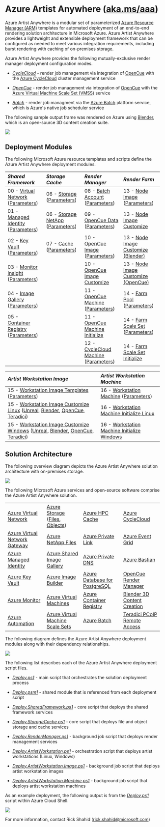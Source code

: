 # Azure Artist Anywhere ([aka.ms/aaa](http://aka.ms/aaa))

Azure Artist Anywhere is a modular set of parameterized [Azure Resource Manager (ARM)](https://docs.microsoft.com/azure/azure-resource-manager/management/overview) templates for automated deployment of an end-to-end rendering solution architecture in Microsoft Azure. Azure Artist Anywhere provides a lightweight and extensible deployment framework that can be configured as needed to meet various integration requirements, including burst rendering with caching of on-premises storage.

Azure Artist Anywhere provides the following mutually-exclusive render manager deployment configuration modes.

* [*CycleCloud*](https://docs.microsoft.com/azure/cyclecloud/overview) - render job management via integration of [OpenCue](https://www.opencue.io) with the [Azure CycleCloud](https://docs.microsoft.com/azure/cyclecloud/overview) cluster management service

* [*OpenCue*](https://www.opencue.io) - render job management via integration of [OpenCue](https://www.opencue.io) with the [Azure Virtual Machine Scale Set (VMSS)](https://docs.microsoft.com/azure/virtual-machine-scale-sets/overview) service

* [*Batch*](https://docs.microsoft.com/azure/batch/batch-technical-overview) - render job managment via the [Azure Batch](https://docs.microsoft.com/azure/batch/batch-technical-overview) platform service, which is Azure's native job scheduler service

The following sample output frame was rendered on Azure using [Blender](https://www.blender.org), which is an open-source 3D content creation suite.

![](https://mediasolutions.blob.core.windows.net/bin/Blender/classroom.png)

## Deployment Modules

The following Microsoft Azure resource templates and scripts define the Azure Artist Anywhere deployment modules.

| *Shared Framework* | *Storage Cache* | *Render Manager* | *Render Farm* |
| :----------------- | :-------------- | :--------------- | :------------ |
| 00 - [Virtual Network](SharedFramework/00-VirtualNetwork.json) ([Parameters](SharedFramework/00-VirtualNetwork.Parameters.json)) | 06 - [Storage](StorageCache/06-Storage.json) ([Parameters](StorageCache/06-Storage.Parameters.json)) | 08 - [Batch Account](RenderManager/08-BatchAccount.json) ([Parameters](RenderManager/08-BatchAccount.Parameters.json)) | 13 - [Node Image](RenderFarm/13-Node.Image.json) ([Parameters](RenderFarm/13-Node.Image.Parameters.json)) |
| 01 - [Managed Identity](SharedFramework/01-ManagedIdentity.json) ([Parameters](SharedFramework/01-ManagedIdentity.Parameters.json)) | 06 - [Storage NetApp](StorageCache/06-Storage.NetApp.json) ([Parameters](StorageCache/06-Storage.NetApp.Parameters.json)) | 09 - [OpenCue Data](RenderManager/09-OpenCue.Data.json) ([Parameters](RenderManager/09-OpenCue.Data.Parameters.json)) | 13 - [Node Image Customize](RenderFarm/13-Node.Image.sh) |
| 02 - [Key Vault](SharedFramework/02-KeyVault.json) ([Parameters](SharedFramework/02-KeyVault.Parameters.json)) | 07 - [Cache](StorageCache/07-Cache.json) ([Parameters](StorageCache/07-Cache.Parameters.json)) | 10 - [OpenCue Image](RenderManager/10-OpenCue.Image.json) ([Parameters](RenderManager/10-OpenCue.Image.Parameters.json)) | 13 - [Node Image Customize (Blender)](RenderFarm/13-Node.Image.Blender.sh) |
| 03 - [Monitor Insight](SharedFramework/03-MonitorInsight.json) ([Parameters](SharedFramework/03-MonitorInsight.Parameters.json)) | | 10 - [OpenCue Image Customize](RenderManager/10-OpenCue.Image.sh) | 13 - [Node Image Customize (OpenCue)](RenderFarm/13-Node.Image.OpenCue.sh) |
| 04 - [Image Gallery](SharedFramework/04-ImageGallery.json) ([Parameters](SharedFramework/04-ImageGallery.Parameters.json)) | | 11 - [OpenCue Machine](RenderManager/11-OpenCue.Machine.json) ([Parameters](RenderManager/11-OpenCue.Machine.Parameters.json)) | 14 - [Farm Pool](RenderFarm/14-Farm.Pool.json) ([Parameters](RenderFarm/14-Farm.Pool.Parameters.json)) |
| 05 - [Container Registry](SharedFramework/05-ContainerRegistry.json) ([Parameters](SharedFramework/05-ContainerRegistry.Parameters.json)) | | 11 - [OpenCue Machine Initialize](RenderManager/11-OpenCue.Machine.sh) | 14 - [Farm Scale Set](RenderFarm/14-Farm.ScaleSet.json) ([Parameters](RenderFarm/14-Farm.ScaleSet.Parameters.json)) |
| | | 12 - [CycleCloud Machine](RenderManager/12-CycleCloud.Machine.json) ([Parameters](RenderManager/12-CycleCloud.Machine.Parameters.json)) | 14 - [Farm Scale Set Initialize](RenderFarm/14-Farm.ScaleSet.sh) |

| *Artist Workstation Image* | *Artist Workstation Machine* |
| :------------------------- | :--------------------------- |
| 15 - [Workstation Image Templates](ArtistWorkstation/15-Workstation.Image.json) ([Parameters](ArtistWorkstation/15-Workstation.Image.Parameters.json)) | 16 - [Workstation Machine](ArtistWorkstation/16-Workstation.Machine.json) ([Parameters](ArtistWorkstation/16-Workstation.Machine.Parameters.json)) |
| 15 - [Workstation Image Customize Linux](ArtistWorkstation/15-Workstation.Image.sh) ([Unreal](ArtistWorkstation/15-Workstation.Image.Unreal.sh), [Blender](RenderFarm/13-Node.Image.Blender.sh), [OpenCue](ArtistWorkstation/15-Workstation.Image.OpenCue.sh), [Teradici](ArtistWorkstation/15-Workstation.Image.Teradici.sh)) | 16 - [Workstation Machine Initialize Linux](ArtistWorkstation/16-Workstation.Machine.sh) |
| 15 - [Workstation Image Customize Windows](ArtistWorkstation/15-Workstation.Image.ps1) ([Unreal](ArtistWorkstation/15-Workstation.Image.Unreal.ps1), [Blender](ArtistWorkstation/15-Workstation.Image.Blender.ps1), [OpenCue](ArtistWorkstation/15-Workstation.Image.OpenCue.ps1), [Teradici](ArtistWorkstation/15-Workstation.Image.Teradici.ps1)) | 16 - [Workstation Machine Initialize Windows](ArtistWorkstation/16-Workstation.Machine.ps1) |

<!-- | *Stream Edge* |
| :------------ |
| 17 - [Remote Render](StreamEdge/17-RemoteRender.json) ([Parameters](StreamEdge/17-RemoteRender.Parameters.json)) |
| 18 - [Media Services](StreamEdge/18-MediaServices.json) ([Parameters](StreamEdge/18-MediaServices.Parameters.json)) | -->

## Solution Architecture

The following overview diagram depicts the Azure Artist Anywhere solution architecture with on-premises storage.

![](https://mediasolutions.blob.core.windows.net/bin/AzureArtistAnywhere.SolutionArchitecture.2020-12-01.png)

The following Microsoft Azure services and open-source software comprise the Azure Artist Anywhere solution.

<table>
    <tr>
        <td>
            <a href="https://docs.microsoft.com/azure/virtual-network/virtual-networks-overview" target="_blank">Azure Virtual Network</a>
        </td>
        <td>
            <a href="https://docs.microsoft.com/azure/storage" target="_blank">Azure Storage</a>
            (<a href="https://docs.microsoft.com/azure/storage/files/storage-files-introduction" target="_blank">Files</a>,
            <a href="https://docs.microsoft.com/azure/storage/blobs/storage-blobs-overview" target="_blank">Objects</a>)
        </td>
        <td>
            <a href="https://docs.microsoft.com/azure/hpc-cache/hpc-cache-overview" target="_blank">Azure HPC Cache</a>
        </td>
        <td>
            <a href="https://docs.microsoft.com/azure/cyclecloud/overview" target="_blank">Azure CycleCloud</a>
        </td>
    </tr>
    <tr>
        <td>
            <a href="https://docs.microsoft.com/azure/vpn-gateway/vpn-gateway-about-vpngateways" target="_blank">Azure Virtual Network Gateway</a>
        </td>
        <td>
            <a href="https://docs.microsoft.com/azure/azure-netapp-files/azure-netapp-files-introduction" target="_blank">Azure NetApp Files</a>
        </td>
        <td>
            <a href="https://docs.microsoft.com/azure/private-link/private-link-overview" target="_blank">Azure Private Link</a>
        </td>
        <td>
            <a href="https://docs.microsoft.com/en-us/azure/event-grid/overview" target="_blank">Azure Event Grid</a>
        </td>
    </tr>
    <tr>
        <td>
            <a href="https://docs.microsoft.com/azure/active-directory/managed-identities-azure-resources/overview" target="_blank">Azure Managed Identity</a>
        </td>
        <td>
            <a href="https://docs.microsoft.com/azure/virtual-machines/linux/shared-image-galleries" target="_blank">Azure Shared Image Gallery</a>
        </td>
        <td>
            <a href="https://docs.microsoft.com/azure/dns/private-dns-overview" target="_blank">Azure Private DNS</a>
        </td>
        <td>
            <a href="https://docs.microsoft.com/azure/bastion/bastion-overview" target="_blank">Azure Bastian</a>
        </td>
    </tr>
    <tr>
        <td>
            <a href="https://docs.microsoft.com/azure/key-vault/key-vault-overview" target="_blank">Azure Key Vault</a>
        </td>
        <td>
            <a href="https://docs.microsoft.com/azure/virtual-machines/linux/image-builder-overview" target="_blank">Azure Image Builder</a>
        </td>
        <td>
            <a href="https://docs.microsoft.com/azure/postgresql/overview" target="_blank">Azure Database for PostgreSQL</a>
        </td>
        <td>
            <a href="https://www.opencue.io/" target="_blank">OpenCue Render Manager</a>
        </td>
    </tr>
    <tr>
        <td>
            <a href="https://docs.microsoft.com/azure/azure-monitor/overview" target="_blank">Azure Monitor</a>
        </td>
        <td>
            <a href="https://docs.microsoft.com/azure/virtual-machines/linux/overview" target="_blank">Azure Virtual Machines</a>
        </td>
        <td>
            <a href="https://docs.microsoft.com/azure/container-registry/container-registry-intro" target="_blank">Azure Container Registry</a>
        </td>
        <td>
            <a href="https://www.blender.org/" target="_blank">Blender 3D Content Creation</a>
        </td>
    </tr>
    <tr>
        <td>
            <a href="https://docs.microsoft.com/azure/automation/automation-intro" target="_blank">Azure Automation</a>
        </td>
        <td>
            <a href="https://docs.microsoft.com/azure/virtual-machine-scale-sets/overview" target="_blank">Azure Virtual Machine Scale Sets</a>
        </td>
        <td>
            <a href="https://docs.microsoft.com/azure/batch/batch-technical-overview" target="_blank">Azure Batch</a>
        </td>
        <td>
            <a href="https://docs.teradici.com/find/product/cloud-access-software" target="_blank">Teradici PCoIP Remote Access</a>
        </td>
    </tr>
</table>

The following diagram defines the Azure Artist Anywhere deployment modules along with their dependency relationships.

![](https://mediasolutions.blob.core.windows.net/bin/AzureArtistAnywhere.ModuleDependency.2020-12-01.png)

The following list describes each of the Azure Artist Anywhere deployment script files.

* [*Deploy.ps1*](Deploy.ps1) - main script that orchestrates the solution deployment process

* [*Deploy.psm1*](Deploy.psm1) - shared module that is referenced from each deployment script

* [*Deploy.SharedFramework.ps1*](Deploy.SharedFramework.ps1) - core script that deploys the shared framework services

* [*Deploy.StorageCache.ps1*](Deploy.StorageCache.ps1) - core script that deploys file and object storage and cache services

* [*Deploy.RenderManager.ps1*](Deploy.RenderManager.ps1) - background job script that deploys render management services

* [*Deploy.ArtistWorkstation.ps1*](Deploy.ArtistWorkstation.ps1) - orchestration script that deploys artist workstations (Linux, Windows)

* [*Deploy.ArtistWorkstation.Image.ps1*](Deploy.ArtistWorkstation.Image.ps1) - background job script that deploys artist workstation images

* [*Deploy.ArtistWorkstation.Machine.ps1*](Deploy.ArtistWorkstation.Machine.ps1) - background job script that deploys artist workstation machines

As an example deployment, the following output is from the [*Deploy.ps1*](Deploy.ps1) script within Azure Cloud Shell.

![](https://mediasolutions.blob.core.windows.net/bin/AzureArtistAnywhere.ModuleDeployment.2020-08-01.png)

For more information, contact Rick Shahid (rick.shahid@microsoft.com)
